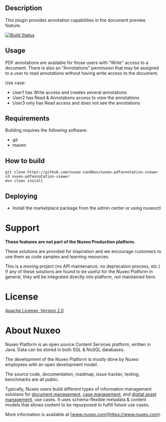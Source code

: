 ## Description
This plugin provides annotation capabilities in the document preview feature.

[![Build Status](https://qa.nuxeo.org/jenkins/buildStatus/icon?job=Sandbox/sandbox_nuxeo-pdfannotation-viewer-master)](https://qa.nuxeo.org/jenkins/job/Sandbox/sandbox_nuxeo-pdfannotation-viewer-master)

## Usage

PDF annotations are available for those users with "Write" access to a document.  There is also an "Annotations" permission that may be assigned to a user to read annotations without having write access to the document.

Use case:

- User1 has Write access and creates several annotations
- User2 has Read & Annotations access to view the annotations
- User3 only has Read access and does not see the annotations

## Requirements
Building requires the following software:
- git
- maven

## How to build
```
git clone https://github.com/nuxeo-sandbox/nuxeo-pdfannotation-viewer
cd nuxeo-pdfannotation-viewer
mvn clean install
```

## Deploying
- Install the marketplace package from the admin center or using nuxeoctl

# Support

**These features are not part of the Nuxeo Production platform.**

These solutions are provided for inspiration and we encourage customers to use them as code samples and learning resources.

This is a moving project (no API maintenance, no deprecation process, etc.) If any of these solutions are found to be useful for the Nuxeo Platform in general, they will be integrated directly into platform, not maintained here.

# License

[Apache License, Version 2.0](http://www.apache.org/licenses/LICENSE-2.0.html)

# About Nuxeo

Nuxeo Platform is an open source Content Services platform, written in Java. Data can be stored in both SQL & NoSQL databases.

The development of the Nuxeo Platform is mostly done by Nuxeo employees with an open development model.

The source code, documentation, roadmap, issue tracker, testing, benchmarks are all public.

Typically, Nuxeo users build different types of information management solutions for [document management](https://www.nuxeo.com/solutions/document-management/), [case management](https://www.nuxeo.com/solutions/case-management/), and [digital asset management](https://www.nuxeo.com/solutions/dam-digital-asset-management/), use cases. It uses schema-flexible metadata & content models that allows content to be repurposed to fulfill future use cases.

More information is available at [www.nuxeo.com](https://www.nuxeo.com).
